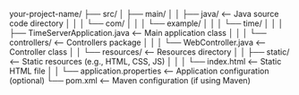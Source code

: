 your-project-name/
  ├── src/
  │   ├── main/
  │   │   ├── java/                       <-- Java source code directory
  │   │   │   └── com/
  │   │   │       └── example/
  │   │   │           └── time/
  │   │   │               ├── TimeServerApplication.java   <-- Main application class
  │   │   │               └── controllers/                <-- Controllers package
  │   │   │                   └── WebController.java      <-- Controller class
  │   │   └── resources/                  <-- Resources directory
  │   │       ├── static/                 <-- Static resources (e.g., HTML, CSS, JS)
  │   │       │   └── index.html          <-- Static HTML file
  │   │       └── application.properties  <-- Application configuration (optional)
  └── pom.xml                              <-- Maven configuration (if using Maven)
